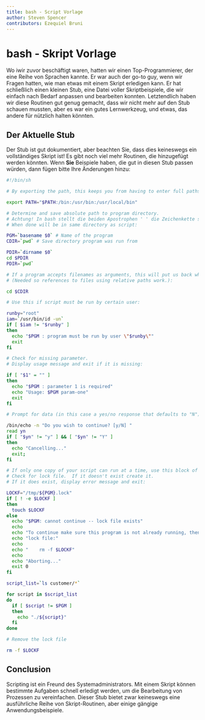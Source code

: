 ```yaml
---
title: bash - Script Vorlage
author: Steven Spencer
contributors: Ezequiel Bruni
---
```


# bash - Skript Vorlage

Wo iwir zuvor beschäftigt waren, hatten wir einen Top-Programmierer, der eine Reihe von Sprachen kannte. Er war auch der go-to guy, wenn wir Fragen hatten, wie man etwas mit einem Skript erledigen kann. Er hat schließlich einen kleinen Stub, eine Datei voller Skriptbeispiele, die wir einfach nach Bedarf anpassen und bearbeiten konnten. Letztendlich haben wir diese Routinen gut genug gemacht, dass wir nicht mehr auf den Stub schauen mussten, aber es war ein gutes Lernwerkzeug, und etwas, das andere für nützlich halten könnten.

## Der Aktuelle Stub

Der Stub ist gut dokumentiert, aber beachten Sie, dass dies keineswegs ein vollständiges Skript ist! Es gibt noch viel mehr Routinen, die hinzugefügt werden könnten. Wenn **Sie** Beispiele haben, die gut in diesen Stub passen würden, dann fügen bitte Ihre Änderungen hinzu:

```bash
#!/bin/sh

# By exporting the path, this keeps you from having to enter full paths for commands that exist in those paths:

export PATH="$PATH:/bin:/usr/bin:/usr/local/bin"

# Determine and save absolute path to program directory.
# Achtung! In bash stellt die beiden Apostrophen ' ' die Zeichenkette selbst dar; aber " " ist etwas anders. $, ` `, and \ represent call variable values, reference commands, and escape characters, respectively
# When done will be in same directory as script:

PGM=`basename $0` # Name of the program
CDIR=`pwd` # Save directory program was run from

PDIR=`dirname $0`
cd $PDIR
PDIR=`pwd`

# If a program accepts filenames as arguments, this will put us back where we started.
# (Needed so references to files using relative paths work.):

cd $CDIR

# Use this if script must be run by certain user:

runby="root"
iam=`/usr/bin/id -un`
if [ $iam != "$runby" ]
then
  echo "$PGM : program must be run by user \"$runby\""
  exit
fi

# Check for missing parameter.
# Display usage message and exit if it is missing:

if [ "$1" = "" ]
then
  echo "$PGM : parameter 1 is required"
  echo "Usage: $PGM param-one"
  exit
fi

# Prompt for data (in this case a yes/no response that defaults to "N"):

/bin/echo -n "Do you wish to continue? [y/N] "
read yn
if [ "$yn" != "y" ] && [ "$yn" != "Y" ]
then
  echo "Cancelling..."
  exit;
fi

# If only one copy of your script can run at a time, use this block of code.
# Check for lock file.  If it doesn't exist create it.
# If it does exist, display error message and exit:

LOCKF="/tmp/${PGM}.lock"
if [ ! -e $LOCKF ]
then
  touch $LOCKF
else
  echo "$PGM: cannot continue -- lock file exists"
  echo
  echo "To continue make sure this program is not already running, then delete the"
  echo "lock file:"
  echo
  echo "    rm -f $LOCKF"
  echo
  echo "Aborting..."
  exit 0
fi

script_list=`ls customer/*`

for script in $script_list
do
  if [ $script != $PGM ]
  then
    echo "./${script}"
  fi
done

# Remove the lock file

rm -f $LOCKF
```

## Conclusion

Scripting ist ein Freund des Systemadministrators. Mit einem Skript können bestimmte Aufgaben schnell erledigt werden, um die Bearbeitung von Prozessen zu vereinfachen. Dieser Stub bietet zwar keineswegs eine ausführliche Reihe von Skript-Routinen, aber einige gängige Anwendungsbeispiele.
